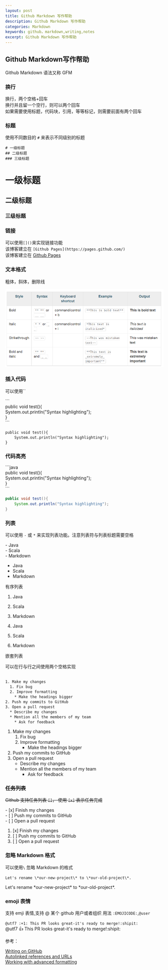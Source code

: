 ```yaml
---
layout: post
title: Github Markdown 写作帮助
description: Github Markdown 写作帮助
categories: Markdown
keywords: github，markdown,writing,notes
excerpt: Github Markdown 写作帮助
---
```


## Github Markdown写作帮助

Github Markdown 语法又称 GFM 


### 换行  
换行，两个空格+回车  
换行并且留一个空行，则可以两个回车  
如果需要使用标题，代码块，引用，等等标记，则需要前面有两个回车  


### 标题

使用不同数目的 `#` 来表示不同级别的标题

```        
# 一级标题        
## 二级标题        
### 三级标题         
```

# 一级标题
		 
## 二级标题	
	  
### 三级标题		  

### 链接
可以使用`[]()`来实现链接功能  
该博客建立在 `[Github Pages](https://pages.github.com/)`  
该博客建立在 [Github Pages](https://pages.github.com/)


### 文本格式

粗体，斜体，删除线

![](/images/posts/github/github-markwon-help/gfm_help.png)

### 插入代码
可以使用\`\`

\`\`\`  
public void test(){   
	System.out.println("Syntax highlighting");  
}  
\`\`\`

```
public void test(){
	System.out.println("Syntax highlighting");
}
```


### 代码高亮
\`\`\`java  
public void test(){  
	System.out.println("Syntax highlighting");  
}  
\`\`\`

```java
public void test(){
	System.out.println("Syntax highlighting");
}
```



### 列表

可以使用 `-` 或 `*` 来实现列表功能。注意列表符与列表标题需要空格

\- Java  
\- Scala  
\- Markdown  

- Java  
- Scala  
- Markdown  

有序列表

1. Java  
2. Scala  
3. Markdown  

1. Java  
2. Scala  
3. Markdown  

嵌套列表

可以在行与行之间使用两个空格实现

```

1. Make my changes		  
  1. Fix bug		  
  2. Improve formatting		  
    * Make the headings bigger		  
2. Push my commits to GitHub		  
3. Open a pull request		  
  * Describe my changes		  
  * Mention all the members of my team		  
    * Ask for feedback		  
```	

1. Make my changes  
	1. Fix bug  
	2. Improve formatting  
		* Make the headings bigger  
2. Push my commits to GitHub  
3. Open a pull request  
	* Describe my changes  
	* Mention all the members of my team  
		* Ask for feedback  	 

### ~~任务列表~~
~~Github 支持任务列表 `[]`， 使用 `[x]` 表示任务完成~~

\- \[x\] Finish my changes  
\- \[ \] Push my commits to GitHub  
\- \[ \] Open a pull request  

1. [x] Finish my changes  
2. [ ] Push my commits to GitHub  
3. [ ] Open a pull request  
	
	

### 忽略 Markdown 格式
可以使用`\` 忽略 Markdown 的格式

`Let's rename \*our-new-project\* to \*our-old-project\*.`

Let's rename \*our-new-project\* to \*our-old-project\*.

### emoji 表情

支持 emji 表情,支持 @ 某个 github 用户或者组织
用法 `:EMOJICODE:`,`@user`

`@utf7 :+1: This PR looks great-it's ready to merge!:shipit:`  
@utf7 :+1: This PR looks great-it's ready to merge!:shipit:




		 
参考：

[Writing on GitHub](https://help.github.com/categories/writing-on-github/)  
[Autolinked references and URLs](https://help.github.com/articles/autolinked-references-and-urls/)  
[Working with advanced formatting](https://help.github.com/articles/working-with-advanced-formatting/)  